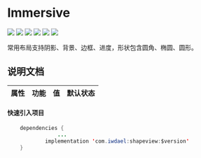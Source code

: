 # Immersive
![](https://img.shields.io/badge/platform-android-orange.svg)
![](https://img.shields.io/badge/language-java-yellow.svg)
![](https://jitpack.io/v/com.iwdael/shapeview.svg)
![](https://img.shields.io/badge/build-passing-brightgreen.svg)
![](https://img.shields.io/badge/license-apache--2.0-green.svg)
![](https://img.shields.io/badge/api-19+-green.svg)

常用布局支持阴影、背景、边框、进度，形状包含圆角、椭圆、圆形。
## 说明文档
|属性|功能|值|默认状态|
|:------:|:------:|:------:|:------:|
#### 快速引入项目
```Java
	dependencies {
                ...
	        implementation 'com.iwdael:shapeview:$version'
	}
```